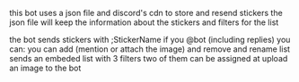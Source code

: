 this bot uses a json file and discord's cdn to store and resend stickers
the json file will keep the information about the stickers and filters for the list

the bot sends stickers with ;StickerName
if you @bot (including replies) you can:
you can add (mention or attach the image) and remove and rename
list sends an embeded list with 3 filters two of them can be assigned at upload an image to the bot
